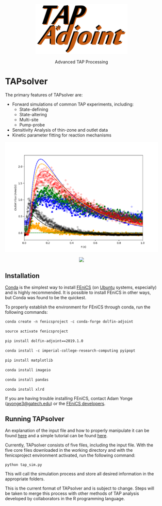 
<p align="center">
  <a href="https://github.com/medford-group/TAPsolver/blob/master/docs/figures/tapAdjointLogo.PNG"><img alt="TAPAdjoint" src="https://github.com/medford-group/TAPsolver/blob/master/docs/figures/tapAdjointLogo.PNG" width="60%"></a>
  <p align="center">Advanced TAP Processing</p>
</p>

# TAPsolver

The primary features of TAPsolver are:
 * Forward simulations of common TAP experiments, including:
   * State-defining
   * State-altering
   * Multi-site 
   * Pump-probe 
 * Sensitivity Analysis of thin-zone and outlet data
 * Kinetic parameter fitting for reaction mechanisms

<p align="center">
  <img src="https://github.com/medford-group/TAPsolver/blob/master/docs/figures/expSimExample.png">
</p>

<p align="center">
  <img src="https://github.com/medford-group/TAPsolver/blob/master/docs/figures/CO.gif">
</p>

## Installation

[Conda](https://docs.conda.io/projects/conda/en/latest/user-guide/install) is the simplest way to install [FEniCS](https://fenicsproject.org/) (on [Ubuntu](https://tutorials.ubuntu.com/tutorial/tutorial-ubuntu-on-windows#0) systems, especially) and is highly recommended. It is possible to install FEniCS in other ways, but Conda was found to be the quickest.

To properly establish the environment for FEniCS through conda, run the following commands:

	conda create -n fenicsproject -c conda-forge dolfin-adjoint

	source activate fenicsproject

	pip install dolfin-adjoint==2019.1.0

	conda install -c imperial-college-research-computing pyipopt

	pip install matplotlib

	conda install imageio

	conda install pandas

	conda install xlrd

If you are having trouble installing FEniCS, contact Adam Yonge (ayonge3@gatech.edu) or the [FEniCS developers](https://fenicsproject.org/community/).

## Running TAPsolver

An explanation of the input file and how to properly manipulate it can be found [here](https://github.com/medford-group/TAPsolver/tree/master/docs/resources/input_file) and a simple tutorial can be found [here](https://github.com/medford-group/TAPsolver/tree/master/docs/resources/examples/coAdsorption).

Currently, TAPsolver consists of five files, including the input file. With the five core files downloaded in the working directory and with the fenicsproject environment activated, run the following command:

	python tap_sim.py

This will call the simulation process and store all desired information in the appropriate folders.  

This is the current format of TAPsolver and is subject to change. Steps will be taken to merge this process with other methods of TAP analysis developed by collaborators in the R programming language. 
